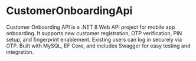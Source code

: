 # CustomerOnboardingApi
Customer Onboarding API is a .NET 8 Web API project for mobile app onboarding. It supports new customer registration, OTP verification, PIN setup, and fingerprint enablement. Existing users can log in securely via OTP. Built with MySQL, EF Core, and includes Swagger for easy testing and integration.
